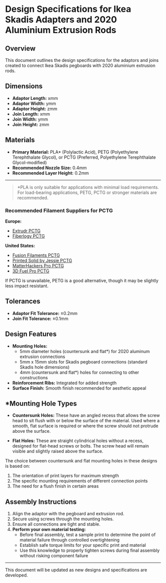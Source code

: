 # Design Specifications for Ikea Skadis Adapters and 2020 Aluminium Extrusion Rods

## Overview

This document outlines the design specifications for the adaptors and joins created to connect Ikea Skadis pegboards with 2020 aluminium extrusion rods.

## Dimensions

- **Adaptor Length:** xmm
- **Adaptor Width:** ymm
- **Adaptor Height:** zmm
- **Join Length:** xmm
- **Join Width:** ymm
- **Join Height:** zmm

## Materials

- **Primary Material:** PLA* (Polylactic Acid), PETG (Polyethylene Terephthalate Glycol), or PCTG (Preferred, Polyethylene Terephthalate Glycol-modified)
- **Recommended Nozzle Size:** 0.4mm
- **Recommended Layer Height:** 0.2mm

---
> *PLA is only suitable for applications with minimal load requirements. For load-bearing applications, PETG, PCTG or stronger materials are recommended.

### Recommended Filament Suppliers for PCTG

**Europe:**

- [Extrudr PCTG](https://www.extrudr.com/en/inlt/products/pctg/)
- [Fiberlogy PCTG](https://fiberlogy.com/en/fiberlogy-filaments/pctg/)

**United States:**

- [Fusion Filaments PCTG](https://www.fusionfilaments.com/shop/category/pctg-24)
- [Printed Solid by Jessie PCTG](https://www.printedsolid.com/collections/1-75mm-filament/material_pctg)
- [MatterHackers Pro PCTG](https://www.matterhackers.com/s/store?q=pctg)
- [3D Fuel Pro PCTG](https://www.3dfuel.com/collections/1-75mm-pro-pctg/)

If PCTG is unavailable, PETG is a good alternative, though it may be slightly less impact resistant.

## Tolerances

- **Adaptor Fit Tolerance:** ±0.2mm
- **Join Fit Tolerance:** ±0.1mm

## Design Features

- **Mounting Holes:**
  - 5mm diameter holes (countersunk and flat*) for 2020 aluminum extrusion connections
  - 5mm x 15mm slots for Skadis pegboard connections (standard Skadis hole dimensions)
  - 4mm (countersunk and flat*) holes for connecting to other constructions
- **Reinforcement Ribs:** Integrated for added strength
- **Surface Finish:** Smooth finish recommended for aesthetic appeal

## *Mounting Hole Types

- **Countersunk Holes:** These have an angled recess that allows the screw head to sit flush with or below the surface of the material. Used where a smooth, flat surface is required or where the screw should not protrude above the surface.

- **Flat Holes:** These are straight cylindrical holes without a recess, designed for flat-head screws or bolts. The screw head will remain visible and slightly raised above the surface.

The choice between countersunk and flat mounting holes in these designs is based on:

1. The orientation of print layers for maximum strength
2. The specific mounting requirements of different connection points
3. The need for a flush finish in certain areas

## Assembly Instructions

1. Align the adaptor with the pegboard and extrusion rod.
2. Secure using screws through the mounting holes.
3. Ensure all connections are tight and stable.
4. **Perform your own material testing:**
   - Before final assembly, test a sample print to determine the point of material failure through controlled overtightening
   - Establish safe torque limits for your specific print and material
   - Use this knowledge to properly tighten screws during final assembly without risking component failure

---

This document will be updated as new designs and specifications are developed.
